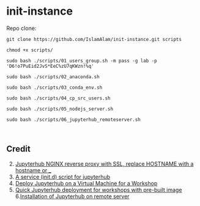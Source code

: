 # init-instance

Repo clone:

  `git clone https://github.com/IslamAlam/init-instance.git scripts`

  `chmod +x scripts/`

  `sudo bash ./scripts/01_users_group.sh -m pass -g lab -p 'D6!o7PuEid2JvS*EeC%zU7qKWzn!%q'`

  `sudo bash ./scripts/02_anaconda.sh`
  
  `sudo bash ./scripts/03_conda_env.sh`
  
  `sudo bash ./scripts/04_cp_src_users.sh`
  
  `sudo bash ./scripts/05_nodejs_server.sh`
  
  `sudo bash ./scripts/06_jupyterhub_remoteserver.sh`
  
  ` `
  
  ## Credit
  
  2. [ Jupyterhub NGINX reverse proxy with SSL, replace HOSTNAME with a hostname or _ ](https://gist.github.com/zonca/08c413a37401bdc9d2a7f65a7af44462)
  3. [ A service (init.d) script for jupyterhub ](https://gist.github.com/zonca/aaeaf3c4e7339127b482d759866e5f39)
  4. [Deploy Jupyterhub on a Virtual Machine for a Workshop](https://zonca.github.io/2016/04/jupyterhub-sdsc-cloud.html)
  5. [Quick Jupyterhub deployment for workshops with pre-built image](https://zonca.github.io/2016/04/jupyterhub-image-sdsc-cloud.html)
  6.[Installation of Jupyterhub on remote server](https://github.com/jupyterhub/jupyterhub/wiki/Installation-of-Jupyterhub-on-remote-server)
  
